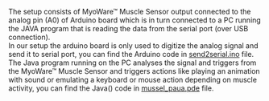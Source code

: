 The setup consists of MyoWare™ Muscle Sensor output connected to the analog pin (A0) of Arduino board which is in turn connected to a PC running the JAVA program  that is reading the data from the serial port (over USB connection).  
In our setup the arduino board is only used to digitize the analog signal and send it to serial port, you can find the Arduino code in [send2serial.ino](send2serial.ino) file.  
The Java program running on the PC analyses the signal and triggers from the MyoWare™ Muscle Sensor and triggers actions like playing an animation with sound or emulating a keyboard or mouse action depending on muscle activity, you can find the Java() code in [mussel_paua.pde]([mussel_paua.pde) file.

